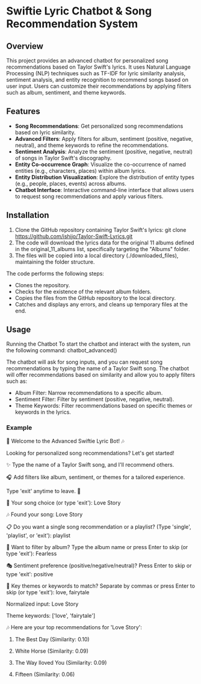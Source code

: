 # Swiftie Lyric Chatbot & Song Recommendation System

## Overview

This project provides an advanced chatbot for personalized song recommendations based on Taylor Swift's lyrics. It uses Natural Language Processing (NLP) techniques such as TF-IDF for lyric similarity analysis, sentiment analysis, and entity recognition to recommend songs based on user input. Users can customize their recommendations by applying filters such as album, sentiment, and theme keywords.

## Features

- **Song Recommendations**: Get personalized song recommendations based on lyric similarity.
- **Advanced Filters**: Apply filters for album, sentiment (positive, negative, neutral), and theme keywords to refine the recommendations.
- **Sentiment Analysis**: Analyze the sentiment (positive, negative, neutral) of songs in Taylor Swift's discography.
- **Entity Co-occurrence Graph**: Visualize the co-occurrence of named entities (e.g., characters, places) within album lyrics.
- **Entity Distribution Visualization**: Explore the distribution of entity types (e.g., people, places, events) across albums.
- **Chatbot Interface**: Interactive command-line interface that allows users to request song recommendations and apply various filters.

## Installation
1. Clone the GitHub repository containing Taylor Swift's lyrics: git clone https://github.com/ishijo/Taylor-Swift-Lyrics.git
2. The code will download the lyrics data for the original 11 albums defined in the original_11_albums list, specifically targeting the "Albums" folder.
3. The files will be copied into a local directory (./downloaded_files), maintaining the folder structure.

The code performs the following steps:
- Clones the repository.
- Checks for the existence of the relevant album folders.
- Copies the files from the GitHub repository to the local directory.
- Catches and displays any errors, and cleans up temporary files at the end.

## Usage 
Running the Chatbot
To start the chatbot and interact with the system, run the following command: chatbot_advanced()

The chatbot will ask for song inputs, and you can request song recommendations by typing the name of a Taylor Swift song. The chatbot will offer recommendations based on similarity and allow you to apply filters such as:
- Album Filter: Narrow recommendations to a specific album.
- Sentiment Filter: Filter by sentiment (positive, negative, neutral).
- Theme Keywords: Filter recommendations based on specific themes or keywords in the lyrics.

### Example
🎤 Welcome to the Advanced Swiftie Lyric Bot! 🎶

Looking for personalized song recommendations? Let's get started!

✨ Type the name of a Taylor Swift song, and I'll recommend others.

🎧 Add filters like album, sentiment, or themes for a tailored experience.

Type 'exit' anytime to leave. 💃

🎵 Your song choice (or type 'exit'): Love Story

🎶 Found your song: Love Story

📋 Do you want a single song recommendation or a playlist? (Type 'single', 'playlist', or 'exit'): playlist

🎤 Want to filter by album? Type the album name or press Enter to skip (or type 'exit'): Fearless

🎭 Sentiment preference (positive/negative/neutral)? Press Enter to skip or type 'exit': positive

🌟 Key themes or keywords to match? Separate by commas or press Enter to skip (or type 'exit'): love, fairytale

Normalized input: Love Story

Theme keywords: ['love', 'fairytale']

🎶 Here are your top recommendations for 'Love Story':

1. The Best Day (Similarity: 0.10)
 
2. White Horse (Similarity: 0.09)

3. The Way Iloved You (Similarity: 0.09)

4. Fifteen (Similarity: 0.06)


